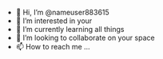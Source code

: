 - 👋 Hi, I’m @nameuser883615
- 👀 I’m interested in your
- 🌱 I’m currently learning all things
- 💞️ I’m looking to collaborate on your space
- 📫 How to reach me ...
<!---
nameuser883615/nameuser883615 is a ✨ special ✨ repository because its `README.md` (this file) appears on your GitHub profile.
You can click the Preview link to take a look at your changes.
--->
